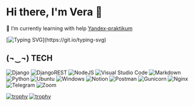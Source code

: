# Hi there, I'm Vera 👋

🌱 I’m currently learning with help [Yandex-praktikum](https://practicum.yandex.ru/catalog/programming/)

[![Typing SVG](https://readme-typing-svg.herokuapp.com?color=%2336BCF7&lines=The+course+"Python+developer")](https://git.io/typing-svg)
<!--
**VeraUrsul/VeraUrsul** is a ✨ _special_ ✨ repository because its `README.md` (this file) appears on your GitHub profile.

Here are some ideas to get you started:

- 🔭 I’m currently working on ...
- 🌱 I’m currently learning ...
- 👯 I’m looking to collaborate on ...
- 🤔 I’m looking for help with ...
- 💬 Ask me about ...
- 📫 How to reach me: ...
- 😄 Pronouns: ...
- ⚡ Fun fact: ...
-->
## (¬‿¬) TECH
![Django](https://img.shields.io/badge/django-%23092E20.svg?style=for-the-badge&logo=django&logoColor=white)  ![DjangoREST](https://img.shields.io/badge/DJANGO-REST-ff1709?style=for-the-badge&logo=django&logoColor=white&color=ff1709&labelColor=gray) ![NodeJS](https://img.shields.io/badge/node.js-6DA55F?style=for-the-badge&logo=node.js&logoColor=white) ![Visual Studio Code](https://img.shields.io/badge/Visual%20Studio%20Code-0078d7.svg?style=for-the-badge&logo=visual-studio-code&logoColor=white) ![Markdown](https://img.shields.io/badge/markdown-%23000000.svg?style=for-the-badge&logo=markdown&logoColor=white) ![Python](https://img.shields.io/badge/python-3670A0?style=for-the-badge&logo=python&logoColor=ffdd54) ![Ubuntu](https://img.shields.io/badge/Ubuntu-E95420?style=for-the-badge&logo=ubuntu&logoColor=white) ![Windows](https://img.shields.io/badge/Windows-0078D6?style=for-the-badge&logo=windows&logoColor=white) ![Notion](https://img.shields.io/badge/Notion-%23000000.svg?style=for-the-badge&logo=notion&logoColor=white) ![Postman](https://img.shields.io/badge/Postman-FF6C37?style=for-the-badge&logo=postman&logoColor=white) ![Gunicorn](https://img.shields.io/badge/gunicorn-%298729.svg?style=for-the-badge&logo=gunicorn&logoColor=white) ![Nginx](https://img.shields.io/badge/nginx-%23009639.svg?style=for-the-badge&logo=nginx&logoColor=white) ![Telegram](https://img.shields.io/badge/Telegram-2CA5E0?style=for-the-badge&logo=telegram&logoColor=white) ![Zoom](https://img.shields.io/badge/Zoom-2D8CFF?style=for-the-badge&logo=zoom&logoColor=white) 

[![trophy](https://github-profile-trophy.vercel.app/?username=VeraUrsul)](https://github.com/ryo-ma/github-profile-trophy)
[![trophy](https://github-profile-trophy.vercel.app/?username=VeraUrsul&theme=onedark)](https://github.com/VeraUrsul/github-profile-trophy)
